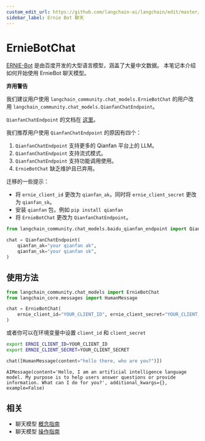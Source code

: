 ```yaml
---
custom_edit_url: https://github.com/langchain-ai/langchain/edit/master/docs/docs/integrations/chat/ernie.ipynb
sidebar_label: Ernie Bot 聊天
---
```


# ErnieBotChat

[ERNIE-Bot](https://cloud.baidu.com/doc/WENXINWORKSHOP/s/jlil56u11) 是由百度开发的大型语言模型，涵盖了大量中文数据。 本笔记本介绍如何开始使用 ErnieBot 聊天模型。

**弃用警告**

我们建议用户使用 `langchain_community.chat_models.ErnieBotChat` 的用户改用 `langchain_community.chat_models.QianfanChatEndpoint`。

`QianfanChatEndpoint` 的文档在 [这里](/docs/integrations/chat/baidu_qianfan_endpoint/)。

我们推荐用户使用 `QianfanChatEndpoint` 的原因有四个：

1. `QianfanChatEndpoint` 支持更多的 Qianfan 平台上的 LLM。
2. `QianfanChatEndpoint` 支持流式模式。
3. `QianfanChatEndpoint` 支持功能调用使用。
4. `ErnieBotChat` 缺乏维护且已弃用。

迁移的一些提示：

- 将 `ernie_client_id` 更改为 `qianfan_ak`，同时将 `ernie_client_secret` 更改为 `qianfan_sk`。
- 安装 `qianfan` 包，例如 `pip install qianfan`
- 将 `ErnieBotChat` 更改为 `QianfanChatEndpoint`。


```python
from langchain_community.chat_models.baidu_qianfan_endpoint import QianfanChatEndpoint

chat = QianfanChatEndpoint(
    qianfan_ak="your qianfan ak",
    qianfan_sk="your qianfan sk",
)
```

## 使用方法


```python
from langchain_community.chat_models import ErnieBotChat
from langchain_core.messages import HumanMessage

chat = ErnieBotChat(
    ernie_client_id="YOUR_CLIENT_ID", ernie_client_secret="YOUR_CLIENT_SECRET"
)
```

或者你可以在环境变量中设置 `client_id` 和 `client_secret`
```bash
export ERNIE_CLIENT_ID=YOUR_CLIENT_ID
export ERNIE_CLIENT_SECRET=YOUR_CLIENT_SECRET
```


```python
chat([HumanMessage(content="hello there, who are you?")])
```



```output
AIMessage(content='Hello, I am an artificial intelligence language model. My purpose is to help users answer questions or provide information. What can I do for you?', additional_kwargs={}, example=False)
```

## 相关

- 聊天模型 [概念指南](/docs/concepts/#chat-models)
- 聊天模型 [操作指南](/docs/how_to/#chat-models)